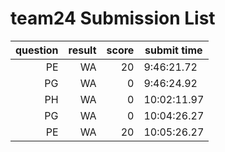 # team24 Submission List
question | result | score | submit time
----:|----:|-----:|-----
PE | WA | 20 |  9:46:21.72 
PG | WA | 0 |  9:46:24.92 
PH | WA | 0 | 10:02:11.97 
PG | WA | 0 | 10:04:26.27 
PE | WA | 20 | 10:05:26.27 

